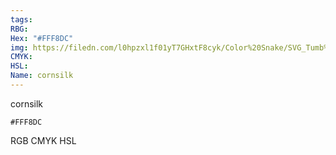 ```yaml
---
tags:
RBG:
Hex: "#FFF8DC"
img: https://filedn.com/l0hpzxl1f01yT7GHxtF8cyk/Color%20Snake/SVG_Tumb%20Mass%20No%20Name/#FFF8DC.svg
CMYK:
HSL:
Name: cornsilk
---
```

cornsilk
```palette
#FFF8DC
```
RGB
CMYK
HSL